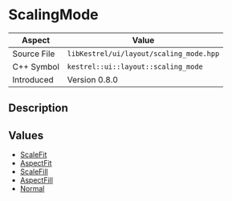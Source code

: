 # ScalingMode
| Aspect | Value |
| --- | --- |
| Source File | `libKestrel/ui/layout/scaling_mode.hpp` |
| C++ Symbol | `kestrel::ui::layout::scaling_mode` |
| Introduced | Version 0.8.0 |
## Description

## Values

 - [ScaleFit](ScaleFit.md)
 - [AspectFit](AspectFit.md)
 - [ScaleFill](ScaleFill.md)
 - [AspectFill](AspectFill.md)
 - [Normal](Normal.md)
